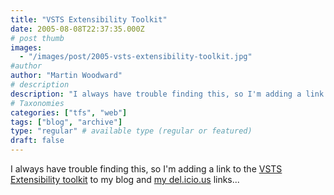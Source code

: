```yaml
---
title: "VSTS Extensibility Toolkit"
date: 2005-08-08T22:37:35.000Z
# post thumb
images:
  - "/images/post/2005-vsts-extensibility-toolkit.jpg"
#author
author: "Martin Woodward"
# description
description: "I always have trouble finding this, so I'm adding a link to the VSTS Extensibility toolkit to my blog and my del."
# Taxonomies
categories: ["tfs", "web"]
tags: ["blog", "archive"]
type: "regular" # available type (regular or featured)
draft: false
---
```

I always have trouble finding this, so I'm adding a link to the [VSTS Extensibility toolkit](http://www.vsipdev.com/downloads/vs2005tsekBeta2.aspx) to my blog and [my del.icio.us](http://del.icio.us/martinwoodward) links...